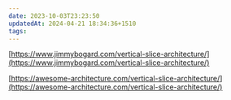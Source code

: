 ```yaml
---
date: 2023-10-03T23:23:50
updatedAt: 2024-04-21 18:34:36+1510
tags: 
---
```

[https://www.jimmybogard.com/vertical-slice-architecture/](https://www.jimmybogard.com/vertical-slice-architecture/)

[https://awesome-architecture.com/vertical-slice-architecture/](https://awesome-architecture.com/vertical-slice-architecture/)